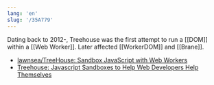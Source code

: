 ```yaml
---
lang: 'en'
slug: '/35A779'
---
```


Dating back to 2012-, Treehouse was the first attempt to run a [[DOM]] within a [[Web Worker]]. Later affected [[WorkerDOM]] and [[Brane]].

- [lawnsea/TreeHouse: Sandbox JavaScript with Web Workers](https://github.com/lawnsea/TreeHouse)
- [Treehouse: Javascript Sandboxes to Help Web Developers Help Themselves](https://www.usenix.org/conference/atc12/technical-sessions/presentation/ingram)
